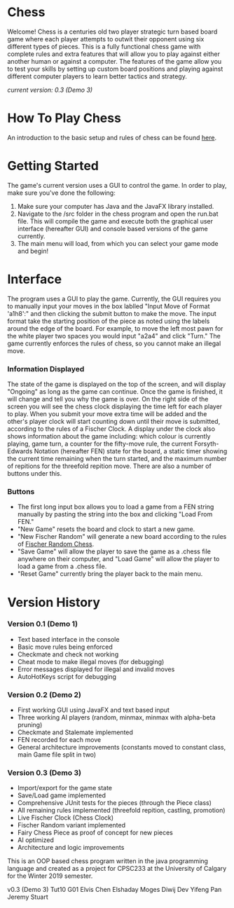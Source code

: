# Chess
Welcome!  Chess is a centuries old two player strategic turn based board game where each player attempts to outwit their opponent using six different types of pieces.  This is a fully functional chess game with complete rules and extra features that will allow you to play against either another human or against a computer.  The features of the game allow you to test your skills by setting up custom board positions and playing against different computer players to learn better tactics and strategy.

*current version: 0.3 (Demo 3)*

# How To Play Chess
An introduction to the basic setup and rules of chess can be found [here](https://www.chess.com/learn-how-to-play-chess).

# Getting Started
The game's current version uses a GUI to control the game.  In order to play, make sure you've done the following:
  1. Make sure your computer has Java and the JavaFX library installed.
  2. Navigate to the /src folder in the chess program and open the run.bat file.  This will compile the game and execute both the graphical user interface (hereafter GUI) and console based versions of the game currently.
  3. The main menu will load, from which you can select your game mode and begin!
  
# Interface
The program uses a GUI to play the game.  Currently, the GUI requires you to manually input your moves in the box lablled "Input Move of Format 'a1h8':" and then clicking the submit button to make the move.  The input format take the starting position of the piece as noted using the labels around the edge of the board.  For example, to move the left most pawn for the white player two spaces you would input "a2a4" and click "Turn."  The game currently enforces the rules of chess, so you cannot make an illegal move.  

### Information Displayed
The state of the game is displayed on the top of the screen, and will display "Ongoing" as long as the game can continue.  Once the game is finished, it will change and tell you why the game is over.  On the right side of the screen you will see the chess clock displaying the time left for each player to play.  When you submit your move extra time will be added and the other's player clock will start counting down until their move is submitted, according to the rules of a Fischer Clock.  A display under the clock also shows information about the game including: which colour is currently playing, game turn, a counter for the fifty-move rule, the current Forsyth-Edwards Notation (hereafter FEN) state for the board, a static timer showing the current time remaining when the turn started, and the maximum number of repitions for the threefold repition move.  There are also a number of buttons under this.

### Buttons
  - The first long input box allows you to load a game from a FEN string manually by pasting the string into the box and clicking "Load From FEN."  
  - "New Game" resets the board and clock to start a new game.  
  - "New Fischer Random" will generate a new board according to the rules of [Fischer Random Chess](https://en.wikipedia.org/wiki/Chess960).
  - "Save Game" will allow the player to save the game as a .chess file anywhere on their computer, and "Load Game" will allow the player to load a game from a .chess file. 
  - "Reset Game" currently bring the player back to the main menu.


# Version History

### Version 0.1 (Demo 1)
  - Text based interface in the console
  - Basic move rules being enforced
  - Checkmate and check not working
  - Cheat mode to make illegal moves (for debugging)
  - Error messages displayed for illegal and invalid moves
  - AutoHotKeys script for debugging
  
### Version 0.2 (Demo 2)
  - First working GUI using JavaFX and text based input
  - Three working AI players (random, minmax, minmax with alpha-beta pruning)
  - Checkmate and Stalemate implemented
  - FEN recorded for each move
  - General architecture improvements (constants moved to constant class, main Game file split in two)
  
### Version 0.3 (Demo 3)
  - Import/export for the game state
  - Save/Load game implemented
  - Comprehensive JUnit tests for the pieces (through the Piece class)
  - All remaining rules implemented (threefold repition, castling, promotion)
  - Live Fischer Clock (Chess Clock)
  - Fischer Random variant implemented
  - Fairy Chess Piece as proof of concept for new pieces
  - AI optimized
  - Architecture and logic improvements

This is an OOP based chess program written in the java programming language and created as a project for CPSC233 at the University of Calgary for the Winter 2019 semester.

v0.3 (Demo 3)
Tut10 G01
Elvis Chen
Elshaday Moges
Diwij Dev
Yifeng Pan
Jeremy Stuart
